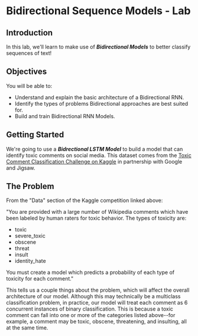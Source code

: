 
# Bidirectional Sequence Models - Lab

## Introduction

In this lab, we'll learn to make use of **_Bidirectional Models_** to better classify sequences of text!

## Objectives

You will be able to:

* Understand and explain the basic architecture of a Bidirectional RNN. 
* Identify the types of problems Bidirectional approaches are best suited for. 
* Build and train Bidirectional RNN Models. 

## Getting Started

We're going to use a **_Bidrectional LSTM Model_** to build a model that can identify toxic comments on social media. This dataset comes from the [Toxic Comment Classification Challenge on Kaggle](https://www.kaggle.com/c/jigsaw-toxic-comment-classification-challenge) in partnership with Google and Jigsaw.

## The Problem

From the "Data" section of the Kaggle competition linked above:

"You are provided with a large number of Wikipedia comments which have been labeled by human raters for toxic behavior. The types of toxicity are:

* toxic
* severe_toxic
* obscene
* threat
* insult
* identity_hate

You must create a model which predicts a probability of each type of toxicity for each comment."

This tells us a couple things about the problem, which will affect the overall architecture of our model. Although this may technically be a multiclass classification problem, in practice, our model will treat each comment as 6 concurrent instances of binary classification. This is because a toxic comment can fall into one or more of the categories listed above--for example, a  comment may be toxic, obscene, threatening, and insulting, all at the same time. 



